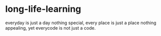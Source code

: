 # long-life-learning
everyday is just a day nothing special, every place is just a place nothing appealing, yet everycode is not just a code.
